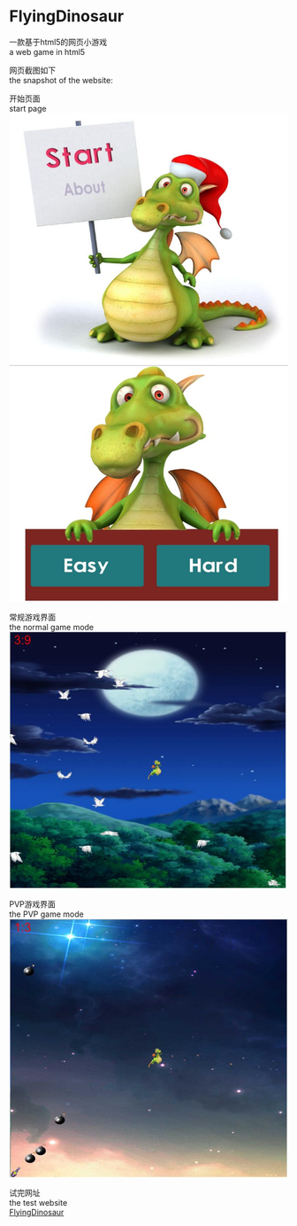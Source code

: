 # FlyingDinosaur
一款基于html5的网页小游戏  
a web game in html5  

网页截图如下  
the snapshot of the website:  

开始页面  
start page  
![image](https://github.com/chenhuaizhen/FlyingDinosaur/raw/master/image/1.jpg)
![image](https://github.com/chenhuaizhen/FlyingDinosaur/raw/master/image/2.jpg)

常规游戏界面  
the normal game mode  
![image](https://github.com/chenhuaizhen/FlyingDinosaur/raw/master/image/3.jpg)

PVP游戏界面  
the PVP game mode  
![image](https://github.com/chenhuaizhen/FlyingDinosaur/raw/master/image/4.jpg)

试完网址  
the test website  
[FlyingDinosaur](http://chenhuaizhen.applinzi.com/Flying/)